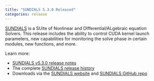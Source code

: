 ```yaml
---
title: "SUNDIALS 5.3.0 Released"
categories: release
---
```


[SUNDIALS](https://github.com/LLNL/sundials) is a SUite of Nonlinear and DIfferential/ALgebraic equation Solvers. This release includes the ability to control CUDA kernel launch parameters, new capabilities for monitoring the solve phase in certain modules, new functions, and more.

Learn more:

- [SUNDIALS v5.3.0 release notes](https://github.com/LLNL/sundials/releases/tag/v5.3.0)
- The complete [SUNDIALS release history](https://computing.llnl.gov/projects/sundials/release-history)
- Downloads via the [SUNDIALS website](https://computing.llnl.gov/projects/sundials) and [SUNDIALS GitHub repo](https://github.com/LLNL/sundials)
